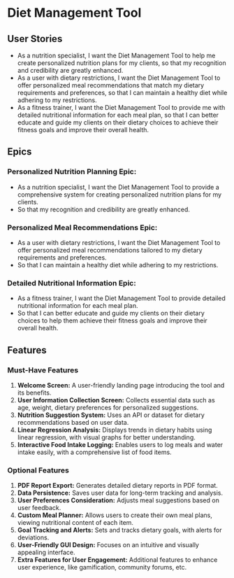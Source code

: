 # Diet Management Tool

## User Stories

* As a nutrition specialist, I want the Diet Management Tool to help me create personalized nutrition plans for my clients, so that my recognition and credibility are greatly enhanced.
* As a user with dietary restrictions, I want the Diet Management Tool to offer personalized meal recommendations that match my dietary requirements and preferences, so that I can maintain a healthy diet while adhering to my restrictions.
* As a fitness trainer, I want the Diet Management Tool to provide me with detailed nutritional information for each meal plan, so that I can better educate and guide my clients on their dietary choices to achieve their fitness goals and improve their overall health.


## Epics

### Personalized Nutrition Planning Epic:
- As a nutrition specialist, I want the Diet Management Tool to provide a comprehensive system for creating personalized nutrition plans for my clients.
- So that my recognition and credibility are greatly enhanced.
### Personalized Meal Recommendations Epic:
- As a user with dietary restrictions, I want the Diet Management Tool to offer personalized meal recommendations tailored to my dietary requirements and preferences.
- So that I can maintain a healthy diet while adhering to my restrictions.
### Detailed Nutritional Information Epic:
- As a fitness trainer, I want the Diet Management Tool to provide detailed nutritional information for each meal plan.
- So that I can better educate and guide my clients on their dietary choices to help them achieve their fitness goals and improve their overall health.

## Features

### Must-Have Features
1. **Welcome Screen:** A user-friendly landing page introducing the tool and its benefits.
2. **User Information Collection Screen:** Collects essential data such as age, weight, dietary preferences for personalized suggestions.
3. **Nutrition Suggestion System:** Uses an API or dataset for dietary recommendations based on user data.
4. **Linear Regression Analysis:** Displays trends in dietary habits using linear regression, with visual graphs for better understanding.
5. **Interactive Food Intake Logging:** Enables users to log meals and water intake easily, with a comprehensive list of food items.

### Optional Features
1. **PDF Report Export:** Generates detailed dietary reports in PDF format.
2. **Data Persistence:** Saves user data for long-term tracking and analysis.
3. **User Preferences Consideration:** Adjusts meal suggestions based on user feedback.
4. **Custom Meal Planner:** Allows users to create their own meal plans, viewing nutritional content of each item.
5. **Goal Tracking and Alerts:** Sets and tracks dietary goals, with alerts for deviations.
6. **User-Friendly GUI Design:** Focuses on an intuitive and visually appealing interface.
7. **Extra Features for User Engagement:** Additional features to enhance user experience, like gamification, community forums, etc.
